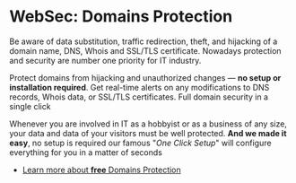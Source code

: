 # WebSec: Domains Protection

Be aware of data substitution, traffic redirection, theft, and hijacking of a domain name, DNS, Whois and SSL/TLS certificate. Nowadays protection and security are number one priority for IT industry.

Protect domains from hijacking and unauthorized changes — __no setup or installation required__. Get real-time alerts on any modifications to DNS records, Whois data, or SSL/TLS certificates. Full domain security in a single click

Whenever you are involved in IT as a hobbyist or as a business of any size, your data and data of your visitors must be well protected. __And we made it easy__, no setup is required our famous "*One Click Setup*" will configure everything for you in a matter of seconds

- [Learn more about __free__ Domains Protection](https://ostr.io/info/domain-names-protection)
